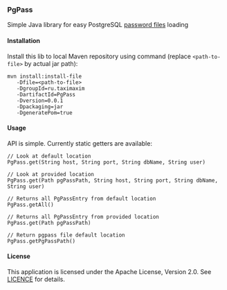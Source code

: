 ### PgPass
Simple Java library for easy PostgreSQL [password files](https://www.postgresql.org/docs/current/static/libpq-pgpass.html) loading

#### Installation

Install this lib to local Maven repository using command (replace `<path-to-file>` by actual jar path):
```
mvn install:install-file
   -Dfile=<path-to-file>
   -DgroupId=ru.taximaxim
   -DartifactId=PgPass
   -Dversion=0.0.1
   -Dpackaging=jar
   -DgeneratePom=true
```

#### Usage

API is simple. Currently static getters are available:
```
// Look at default location
PgPass.get(String host, String port, String dbName, String user)

// Look at provided location
PgPass.get(Path pgPassPath, String host, String port, String dbName, String user)

// Returns all PgPassEntry from default location
PgPass.getAll()

// Returns all PgPassEntry from provided location
PgPass.get(Path pgPassPath)

// Return pgpass file default location
PgPass.getPgPassPath()
```

#### License

This application is licensed under the Apache License, Version 2.0. See [LICENCE](LICENSE) for details.